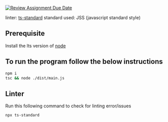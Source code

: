 [![Review Assignment Due Date](https://classroom.github.com/assets/deadline-readme-button-24ddc0f5d75046c5622901739e7c5dd533143b0c8e959d652212380cedb1ea36.svg)](https://classroom.github.com/a/PHq8Kfj_)

linter: [ts-standard](https://github.com/standard/ts-standard)
standard used: JSS (javascript standard style)

## Prerequisite

Install the lts version of [node](https://nodejs.org/en/download/current)

## To run the program follow the below instructions

```sh
npm i
tsc && node ./dist/main.js
```

## Linter

Run this following command to check for linting error/issues

```sh
npx ts-standard
```
